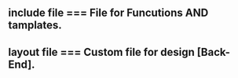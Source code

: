 

## include file === File for Funcutions AND tamplates.
## layout file  === Custom file for design [Back-End].
